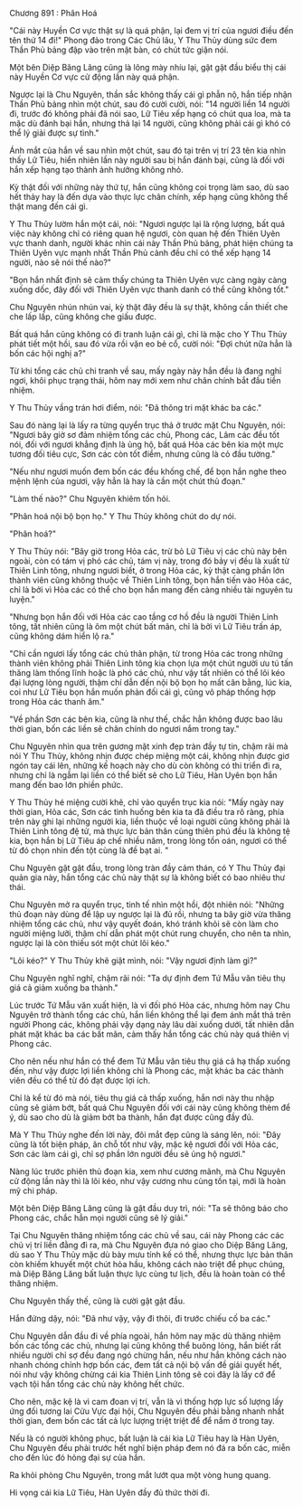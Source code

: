 




Chương 891 : Phân Hoá


"Cái này Huyền Cơ vực thật sự là quá phận, lại đem vị trí của ngươi điều đến tên thứ 14 đi!" Phong đảo trong Các Chủ lâu, Y Thu Thủy dùng sức đem Thần Phủ bảng đập vào trên mặt bàn, có chút tức giận nói.

Một bên Diệp Băng Lăng cũng là lông mày nhíu lại, gật gật đầu biểu thị cái này Huyền Cơ vực cử động lần này quá phận.

Ngược lại là Chu Nguyên, thần sắc không thấy cái gì phẫn nộ, hắn tiếp nhận Thần Phủ bảng nhìn một chút, sau đó cười cười, nói: "14 người liền 14 người đi, trước đó không phải đã nói sao, Lữ Tiêu xếp hạng có chút qua loa, mà ta mặc dù đánh bại hắn, nhưng thả lại 14 người, cũng không phải cái gì khó có thể lý giải được sự tình."

Ánh mắt của hắn về sau nhìn một chút, sau đó tại trên vị trí 23 tên kia nhìn thấy Lữ Tiêu, hiển nhiên lần này người sau bị hắn đánh bại, cũng là đối với hắn xếp hạng tạo thành ảnh hưởng không nhỏ.

Kỳ thật đối với những này thứ tự, hắn cũng không coi trọng làm sao, dù sao hết thảy hay là đến dựa vào thực lực chân chính, xếp hạng cũng không thể thật mang đến cái gì.

Y Thu Thủy lườm hắn một cái, nói: "Ngươi ngược lại là rộng lượng, bất quá việc này không chỉ có riêng quan hệ ngươi, còn quan hệ đến Thiên Uyên vực thanh danh, người khác nhìn cái này Thần Phủ bảng, phát hiện chúng ta Thiên Uyên vực mạnh nhất Thần Phủ cảnh đều chỉ có thể xếp hạng 14 người, nào sẽ nói thế nào?"

"Bọn hắn nhất định sẽ cảm thấy chúng ta Thiên Uyên vực càng ngày càng xuống dốc, đây đối với Thiên Uyên vực thanh danh có thể cũng không tốt."

Chu Nguyên nhún nhún vai, kỳ thật đây đều là sự thật, không cần thiết che che lấp lấp, cũng không che giấu được.

Bất quá hắn cũng không có đi tranh luận cái gì, chỉ là mặc cho Y Thu Thủy phát tiết một hồi, sau đó vừa rồi vặn eo bẻ cổ, cười nói: "Đợi chút nữa hẳn là bốn các hội nghị a?"

Từ khi tổng các chủ chi tranh về sau, mấy ngày này hắn đều là đang nghỉ ngơi, khôi phục trạng thái, hôm nay mới xem như chân chính bắt đầu tiền nhiệm.

Y Thu Thủy vầng trán hơi điểm, nói: "Đã thông tri mặt khác ba các."

Sau đó nàng lại là lấy ra từng quyển trục thả ở trước mặt Chu Nguyên, nói: "Ngươi bây giờ sơ đảm nhiệm tổng các chủ, Phong các, Lâm các đều tốt nói, đối với ngươi khẳng định là ủng hộ, bất quá Hỏa các bên kia một mực tương đối tiêu cực, Sơn các còn tốt điểm, nhưng cũng là cỏ đầu tường."

"Nếu như ngươi muốn đem bốn các đều khống chế, để bọn hắn nghe theo mệnh lệnh của ngươi, vậy hẳn là hay là cần một chút thủ đoạn."

"Làm thế nào?" Chu Nguyên khiêm tốn hỏi.

"Phân hoá nội bộ bọn họ." Y Thu Thủy không chút do dự nói.

"Phân hoá?"

Y Thu Thủy nói: "Bây giờ trong Hỏa các, trừ bỏ Lữ Tiêu vị các chủ này bên ngoài, còn có tám vị phó các chủ, tám vị này, trong đó bảy vị đều là xuất từ Thiên Linh tông, nhưng ngươi biết, ở trong Hỏa các, kỳ thật càng phần lớn thành viên cũng không thuộc về Thiên Linh tông, bọn hắn tiến vào Hỏa các, chỉ là bởi vì Hỏa các có thể cho bọn hắn mang đến càng nhiều tài nguyên tu luyện."

"Nhưng bọn hắn đối với Hỏa các cao tầng cơ hồ đều là người Thiên Linh tông, tất nhiên cũng là ôm một chút bất mãn, chỉ là bởi vì Lữ Tiêu trấn áp, cũng không dám hiển lộ ra."

"Chỉ cần ngươi lấy tổng các chủ thân phận, từ trong Hỏa các trong những thành viên không phải Thiên Linh tông kia chọn lựa một chút người ưu tú tấn thăng làm thống lĩnh hoặc là phó các chủ, như vậy tất nhiên có thể lôi kéo đại lượng lòng người, thậm chí dẫn đến nội bộ bọn họ mất cân bằng, lúc kia, coi như Lữ Tiêu bọn hắn muốn phản đối cái gì, cũng vô pháp thống hợp trong Hỏa các thanh âm."

"Về phần Sơn các bên kia, cũng là như thế, chắc hẳn không được bao lâu thời gian, bốn các liền sẽ chân chính do ngươi nắm trong tay."

Chu Nguyên nhìn qua trên gương mặt xinh đẹp tràn đầy tự tin, chậm rãi mà nói Y Thu Thủy, không nhịn được chép miệng một cái, không nhịn được giơ ngón tay cái lên, những kế hoạch này cho dù còn không có thi triển đi ra, nhưng chỉ là ngẫm lại liền có thể biết sẽ cho Lữ Tiêu, Hàn Uyên bọn hắn mang đến bao lớn phiền phức.

Y Thu Thủy hé miệng cười khẽ, chỉ vào quyển trục kia nói: "Mấy ngày nay thời gian, Hỏa các, Sơn các tình huống bên kia ta đã điều tra rõ ràng, phía trên này ghi lại những người kia, liền thuộc về loại người cũng không phải là Thiên Linh tông đệ tử, mà thực lực bản thân cùng thiên phú đều là không tệ kia, bọn hắn bị Lữ Tiêu áp chế nhiều năm, trong lòng tồn oán, ngươi có thể từ đó chọn nhìn đến tột cùng là đề bạt ai. "

Chu Nguyên gật gật đầu, trong lòng tràn đầy cảm thán, có Y Thu Thủy đại quản gia này, hắn tổng các chủ này thật sự là không biết có bao nhiêu thư thái.

Chu Nguyên mở ra quyển trục, tinh tế nhìn một hồi, đột nhiên nói: "Những thủ đoạn này dùng để lập uy ngược lại là đủ rồi, nhưng ta bây giờ vừa thăng nhiệm tổng các chủ, như vậy quyết đoán, khó tránh khỏi sẽ còn làm cho người miệng lưỡi, thậm chí dẫn phát một chút rung chuyển, cho nên ta nhìn, ngược lại là còn thiếu sót một chút lôi kéo."

"Lôi kéo?" Y Thu Thủy khẽ giật mình, nói: "Vậy ngươi định làm gì?"

Chu Nguyên nghĩ nghĩ, chậm rãi nói: "Ta dự định đem Tứ Mẫu văn tiêu thụ giá cả giảm xuống ba thành."

Lúc trước Tứ Mẫu văn xuất hiện, là vì đối phó Hỏa các, nhưng hôm nay Chu Nguyên trở thành tổng các chủ, hắn liền không thể lại đem ánh mắt thả trên người Phong các, không phải vậy dạng này lâu dài xuống dưới, tất nhiên dẫn phát mặt khác ba các bất mãn, cảm thấy hắn tổng các chủ này quá thiên vị Phong các.

Cho nên nếu như hắn có thể đem Tứ Mẫu văn tiêu thụ giá cả hạ thấp xuống đến, như vậy được lợi liền không chỉ là Phong các, mặt khác ba các thành viên đều có thể từ đó đạt được lợi ích.

Chỉ là kể từ đó mà nói, tiêu thụ giá cả thấp xuống, hắn nơi này thu nhập cũng sẽ giảm bớt, bất quá Chu Nguyên đối với cái này cũng không thèm để ý, dù sao cho dù là giảm bớt ba thành, hắn đạt được cũng đầy đủ.

Mà Y Thu Thủy nghe đến lời này, đôi mắt đẹp cũng là sáng lên, nói: "Đây cũng là tốt biện pháp, ăn chỗ tốt như vậy, mặc kệ ngươi đối với Hỏa các, Sơn các làm cái gì, chỉ sợ phần lớn người đều sẽ ủng hộ ngươi."

Nàng lúc trước phiên thủ đoạn kia, xem như cương mãnh, mà Chu Nguyên cử động lần này thì là lôi kéo, như vậy cương nhu cùng tồn tại, mới là hoàn mỹ chi pháp.

Một bên Diệp Băng Lăng cũng là gật đầu duy trì, nói: "Ta sẽ thông báo cho Phong các, chắc hẳn mọi người cũng sẽ lý giải."

Tại Chu Nguyên thăng nhiệm tổng các chủ về sau, cái này Phong các các chủ vị trí liền đằng đi ra, mà Chu Nguyên đưa nó giao cho Diệp Băng Lăng, dù sao Y Thu Thủy mặc dù bày mưu tính kế có thể, nhưng thực lực bản thân còn khiếm khuyết một chút hỏa hầu, không cách nào triệt để phục chúng, mà Diệp Băng Lăng bất luận thực lực cùng tư lịch, đều là hoàn toàn có thể thăng nhiệm.

Chu Nguyên thấy thế, cũng là cười gật gật đầu.

Hắn đứng dậy, nói: "Đã như vậy, vậy đi thôi, đi trước chiếu cố ba các."

Chu Nguyên dẫn đầu đi về phía ngoài, hắn hôm nay mặc dù thăng nhiệm bốn các tổng các chủ, nhưng lại cũng không thể buông lỏng, hắn biết rất nhiều người chỉ sợ đều đang ngó chừng hắn, nếu như hắn không cách nào nhanh chóng chỉnh hợp bốn các, đem tất cả nội bộ vấn đề giải quyết hết, nói như vậy không chừng cái kia Thiên Linh tông sẽ coi đây là lấy cớ để vạch tội hắn tổng các chủ này không hết chức.

Cho nên, mặc kệ là vì cam đoan vị trí, vẫn là vì thống hợp lực số lượng lấy ứng đối tương lai Cửu Vực đại hội, Chu Nguyên đều phải bằng nhanh nhất thời gian, đem bốn các tất cả lực lượng triệt triệt để để nắm ở trong tay.

Nếu là có người không phục, bất luận là cái kia Lữ Tiêu hay là Hàn Uyên, Chu Nguyên đều phải trước hết nghĩ biện pháp đem nó đá ra bốn các, miễn cho đến lúc đó hỏng đại sự của hắn.

Ra khỏi phòng Chu Nguyên, trong mắt lướt qua một vòng hung quang.

Hi vọng cái kia Lữ Tiêu, Hàn Uyên đầy đủ thức thời đi.




